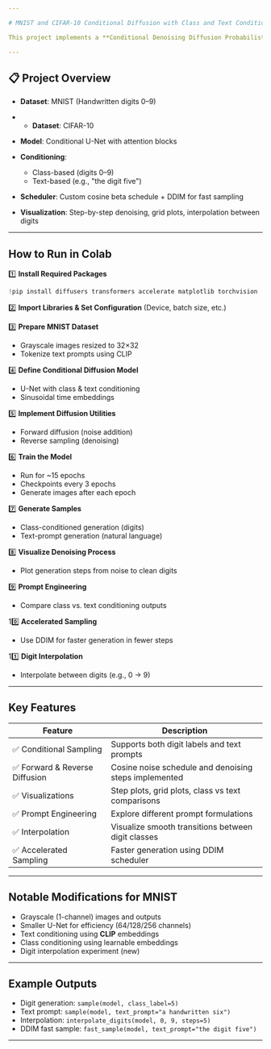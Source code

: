 ```yaml
---

# MNIST and CIFAR-10 Conditional Diffusion with Class and Text Conditioning

This project implements a **Conditional Denoising Diffusion Probabilistic Model (DDPM)** on the **MNIST** and **CIFAR-10** dataset using both **class labels** and **text prompts** for conditional image generation. The model is built and trained in **Google Colab**, with visualization tools and advanced experiments such as **interpolation** and **accelerated sampling**.

---
```


## 📋 Project Overview

* **Dataset**: MNIST (Handwritten digits 0–9)
* * **Dataset**: CIFAR-10 
* **Model**: Conditional U-Net with attention blocks
* **Conditioning**:

  * Class-based (digits 0–9)
  * Text-based (e.g., "the digit five")
* **Scheduler**: Custom cosine beta schedule + DDIM for fast sampling
* **Visualization**: Step-by-step denoising, grid plots, interpolation between digits

---

## How to Run in Colab

1️⃣ **Install Required Packages**

```python
!pip install diffusers transformers accelerate matplotlib torchvision
```

2️⃣ **Import Libraries & Set Configuration** (Device, batch size, etc.)

3️⃣ **Prepare MNIST Dataset**

* Grayscale images resized to 32×32
* Tokenize text prompts using CLIP

4️⃣ **Define Conditional Diffusion Model**

* U-Net with class & text conditioning
* Sinusoidal time embeddings

5️⃣ **Implement Diffusion Utilities**

* Forward diffusion (noise addition)
* Reverse sampling (denoising)

6️⃣ **Train the Model**

* Run for \~15 epochs
* Checkpoints every 3 epochs
* Generate images after each epoch

7️⃣ **Generate Samples**

* Class-conditioned generation (digits)
* Text-prompt generation (natural language)

8️⃣ **Visualize Denoising Process**

* Plot generation steps from noise to clean digits

9️⃣ **Prompt Engineering**

* Compare class vs. text conditioning outputs

10️⃣ **Accelerated Sampling**

* Use DDIM for faster generation in fewer steps

11️⃣ **Digit Interpolation**

* Interpolate between digits (e.g., 0 → 9)

---

## Key Features

| Feature                       | Description                                           |
| ----------------------------- | ----------------------------------------------------- |
| ✅ Conditional Sampling        | Supports both digit labels and text prompts           |
| ✅ Forward & Reverse Diffusion | Cosine noise schedule and denoising steps implemented |
| ✅ Visualizations              | Step plots, grid plots, class vs text comparisons     |
| ✅ Prompt Engineering          | Explore different prompt formulations                 |
| ✅ Interpolation               | Visualize smooth transitions between digit classes    |
| ✅ Accelerated Sampling        | Faster generation using DDIM scheduler                |

---

## Notable Modifications for MNIST

* Grayscale (1-channel) images and outputs
* Smaller U-Net for efficiency (64/128/256 channels)
* Text conditioning using **CLIP** embeddings
* Class conditioning using learnable embeddings
* Digit interpolation experiment (new)

---

## Example Outputs

* Digit generation: `sample(model, class_label=5)`
* Text prompt: `sample(model, text_prompt="a handwritten six")`
* Interpolation: `interpolate_digits(model, 0, 9, steps=5)`
* DDIM fast sample: `fast_sample(model, text_prompt="the digit five")`

---

